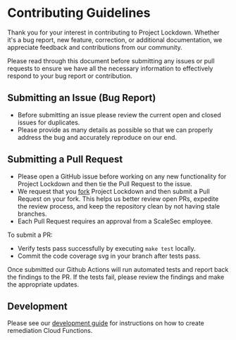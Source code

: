 # Contributing Guidelines

Thank you for your interest in contributing to Project Lockdown. Whether it's a bug report, new feature, correction, or additional documentation, we appreciate feedback and contributions from our community.

Please read through this document before submitting any issues or pull requests to ensure we have all the necessary information to effectively respond to your bug report or contribution.

## Submitting an Issue (Bug Report)

- Before submitting an issue please review the current open and closed issues for duplicates.
- Please provide as many details as possible so that we can properly address the bug and accurately reproduce on our end.

## Submitting a Pull Request

- Please open a GitHub issue before working on any new functionality for Project Lockdown and then tie the Pull Request to the issue.
- We request that you [fork](https://docs.github.com/en/free-pro-team@latest/github/getting-started-with-github/fork-a-repo) Project Lockdown and then submit a Pull Request on your fork. This helps us better review open PRs, expedite the review process, and keep the repository clean by not having stale branches.
- Each Pull Request requires an approval from a ScaleSec employee.

To submit a PR:
- Verify tests pass successfully by executing `make test` locally. 
- Commit the code coverage svg in your branch after tests pass.

Once submitted our Github Actions will run automated tests and report back the findings to the PR. If the tests fail, please review the findings and make the appropriate updates. 

## Development 
Please see our [development guide](DEVELOPMENT.md) for instructions on how to create remediation Cloud Functions.
